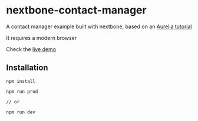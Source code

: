 # nextbone-contact-manager

A contact manager example built with nextbone, based on an [Aurelia tutorial](https://aurelia.io/docs/tutorials/creating-a-contact-manager)

It requires a modern browser

Check the [live demo](https://blikblum.github.io/nextbone-contact-manager/build/)

## Installation

```
npm install

npm run prod

// or

npm run dev
```
